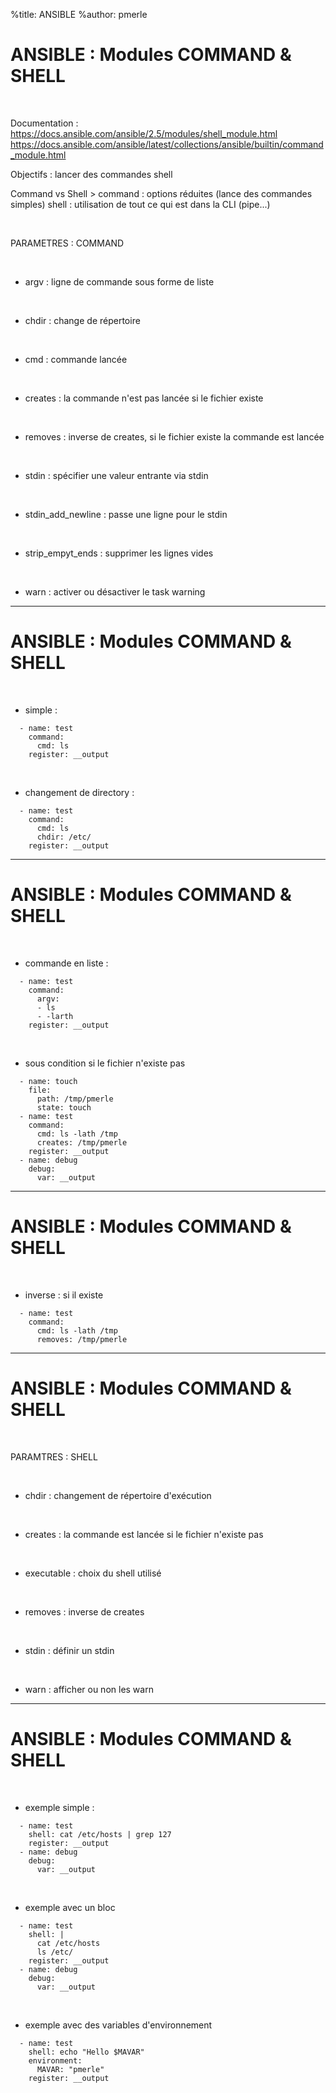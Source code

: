 %title: ANSIBLE
%author: pmerle


# ANSIBLE : Modules COMMAND & SHELL


<br>

Documentation : 
https://docs.ansible.com/ansible/2.5/modules/shell_module.html
https://docs.ansible.com/ansible/latest/collections/ansible/builtin/command_module.html

Objectifs : lancer des commandes shell

Command vs Shell > 
		command : options réduites (lance des commandes simples)
		shell : utilisation de tout ce qui est dans la CLI (pipe...)

<br>

PARAMETRES : COMMAND

<br>

* argv : ligne de commande sous forme de liste

<br>

* chdir : change de répertoire

<br>

* cmd : commande lancée

<br>

* creates : la commande n'est pas lancée si le fichier existe

<br>

* removes : inverse de creates, si le fichier existe la commande est lancée

<br>

* stdin : spécifier une valeur entrante via stdin

<br>

* stdin_add_newline : passe une ligne pour le stdin

<br>

* strip_empyt_ends : supprimer les lignes vides

<br>

* warn : activer ou désactiver le task warning

---------------------------------------------------------------------------------

# ANSIBLE : Modules COMMAND & SHELL

<br>

* simple :

```
  - name: test
    command:
      cmd: ls
    register: __output
```

<br>

* changement de directory :

```
  - name: test
    command:
      cmd: ls
      chdir: /etc/
    register: __output
```

---------------------------------------------------------------------------------

# ANSIBLE : Modules COMMAND & SHELL

<br>

* commande en liste :

```
  - name: test
    command:
      argv:
      - ls
      - -larth
    register: __output
```

<br>

* sous condition si le fichier n'existe pas

```
  - name: touch
    file:
      path: /tmp/pmerle
      state: touch
  - name: test
    command: 
      cmd: ls -lath /tmp
      creates: /tmp/pmerle
    register: __output
  - name: debug
    debug:
      var: __output
```

---------------------------------------------------------------------------------

# ANSIBLE : Modules COMMAND & SHELL

<br>

* inverse : si il existe

```
  - name: test
    command: 
      cmd: ls -lath /tmp
      removes: /tmp/pmerle
```


---------------------------------------------------------------------------------

# ANSIBLE : Modules COMMAND & SHELL


<br>

PARAMTRES : SHELL

<br>

* chdir : changement de répertoire d'exécution

<br>

* creates : la commande est lancée si le fichier n'existe pas

<br>

* executable : choix du shell utilisé

<br>

* removes : inverse de creates

<br>

* stdin : définir un stdin

<br>

* warn : afficher ou non les warn

---------------------------------------------------------------------------------

# ANSIBLE : Modules COMMAND & SHELL


<br>

* exemple simple :

```
  - name: test
    shell: cat /etc/hosts | grep 127
    register: __output
  - name: debug
    debug:
      var: __output
```

<br>

* exemple avec un bloc

```
  - name: test
    shell: |
      cat /etc/hosts
      ls /etc/
    register: __output
  - name: debug
    debug:
      var: __output
```

<br>

* exemple avec des variables d'environnement

```
  - name: test
    shell: echo "Hello $MAVAR"
    environment:
      MAVAR: "pmerle"
    register: __output
```
